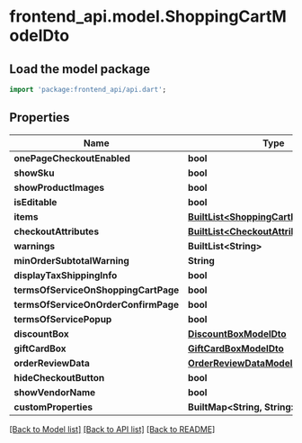 # frontend_api.model.ShoppingCartModelDto

## Load the model package
```dart
import 'package:frontend_api/api.dart';
```

## Properties
Name | Type | Description | Notes
------------ | ------------- | ------------- | -------------
**onePageCheckoutEnabled** | **bool** |  | [optional] 
**showSku** | **bool** |  | [optional] 
**showProductImages** | **bool** |  | [optional] 
**isEditable** | **bool** |  | [optional] 
**items** | [**BuiltList&lt;ShoppingCartItemModelDto&gt;**](ShoppingCartItemModelDto.md) |  | [optional] 
**checkoutAttributes** | [**BuiltList&lt;CheckoutAttributeModelDto&gt;**](CheckoutAttributeModelDto.md) |  | [optional] 
**warnings** | **BuiltList&lt;String&gt;** |  | [optional] 
**minOrderSubtotalWarning** | **String** |  | [optional] 
**displayTaxShippingInfo** | **bool** |  | [optional] 
**termsOfServiceOnShoppingCartPage** | **bool** |  | [optional] 
**termsOfServiceOnOrderConfirmPage** | **bool** |  | [optional] 
**termsOfServicePopup** | **bool** |  | [optional] 
**discountBox** | [**DiscountBoxModelDto**](DiscountBoxModelDto.md) |  | [optional] 
**giftCardBox** | [**GiftCardBoxModelDto**](GiftCardBoxModelDto.md) |  | [optional] 
**orderReviewData** | [**OrderReviewDataModelDto**](OrderReviewDataModelDto.md) |  | [optional] 
**hideCheckoutButton** | **bool** |  | [optional] 
**showVendorName** | **bool** |  | [optional] 
**customProperties** | **BuiltMap&lt;String, String&gt;** |  | [optional] 

[[Back to Model list]](../README.md#documentation-for-models) [[Back to API list]](../README.md#documentation-for-api-endpoints) [[Back to README]](../README.md)


